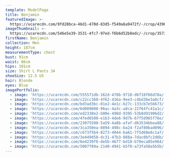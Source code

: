 ```yaml
---
template: ModelPage
title: Benjamin
featuredImage: >-
  https://ucarecdn.com/9fd28bca-46d1-470d-83d5-f549a6a9472f/-/crop/4396x2831/0,315/-/preview/
imageThumbnail: >-
  https://ucarecdn.com/546e5e39-3531-4fc7-97ed-f6b6d52b8edc/-/crop/3573x4838/907,0/-/preview/
firstName: Benjamin
collection: Men
height: 187cm
measurementType: chest
bust: 91cm
waist: 86cm
hips: 101cm
size: Shirt L Pants 34
shoeSize: 12.5 US
hair: Blonde
eyes: Blue
imagePortfolio:
  - image: 'https://ucarecdn.com/555571db-162d-470b-9710-d6f10f66d78a/'
  - image: 'https://ucarecdn.com/c22cc360-4f62-416a-9ee3-c4bd3be3a0cf/'
  - image: 'https://ucarecdn.com/bd3ad3bc-01e2-4e1c-b27c-133cb7e56673/'
  - image: 'https://ucarecdn.com/6d089808-96ac-4a3c-a8ca-22f64fc41a1c/'
  - image: 'https://ucarecdn.com/ed2338e2-b00e-498d-9395-53b8d91906d2/'
  - image: 'https://ucarecdn.com/4fed6500-e1b3-4de6-9d7b-67f5d965f76e/'
  - image: 'https://ucarecdn.com/23075598-5a59-4a8b-afaf-d63534bbea88/'
  - image: 'https://ucarecdn.com/3ca350ea-0894-498c-ba24-f2af80bad096/'
  - image: 'https://ucarecdn.com/c673f5b4-8273-4044-ba61-7f5d68e8c1a7/'
  - image: 'https://ucarecdn.com/3e449d58-dc31-47b3-888a-7dac0bfc2d6b/'
  - image: 'https://ucarecdn.com/6e4239f6-de5b-4677-bd18-b70eca85e964/'
  - image: 'https://ucarecdn.com/5007f89a-2140-4941-b5f0-a73fa50a5b5b/'
---
```


